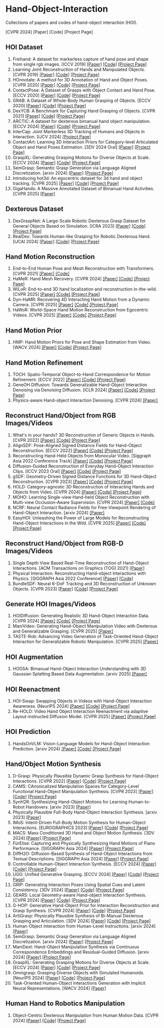 # Hand-Object-Interaction
Collections of  papers and codes of hand-object interaction (HOI). 

[CVPR 2024] [Paper] [Code] [Project Page]

## HOI Dataset
1. Freihand: A dataset for markerless capture of hand pose and shape from single rgb images. [ICCV 2019] [[Paper]](https://arxiv.org/pdf/1909.04349) [[Code]](https://github.com/lmb-freiburg/freihand) [[Project Page]](https://lmb.informatik.uni-freiburg.de/projects/freihand/)
2. Learning Joint Reconstruction of Hands and Manipulated Objects. [CVPR 2019] [[Paper]](https://arxiv.org/pdf/1904.05767) [[Code]](https://github.com/hassony2/obman_train) [[Project Page]](https://hassony2.github.io/obman)
3. HOnnotate: A method for 3D Annotation of Hand and Object Poses. [CVPR 2020] [[Paper]](https://arxiv.org/pdf/1907.01481) [[Code]](https://github.com/shreyashampali/HOnnotate?tab=readme-ov-file) [[Project Page]](https://www.tugraz.at/institute/icg/research/team-lepetit/research-projects/hand-object-3d-pose-annotation/)
4. ContactPose: A Dataset of Grasps with Object Contact and Hand Pose. [ECCV 2020] [[Paper]](https://arxiv.org/pdf/2007.09545) [[Code]](https://github.com/facebookresearch/ContactPose) [[Project Page]](https://contactpose.cc.gatech.edu/)
5. GRAB: A Dataset of Whole-Body Human Grasping of Objects. [ECCV 2020] [[Paper]](https://arxiv.org/pdf/2008.11200) [[Code]](https://github.com/otaheri/GRAB) [[Project Page]](https://grab.is.tue.mpg.de/)
6. DexYCB: A Benchmark for Capturing Hand Grasping of Objects. [CVPR 2021] [[Paper]](https://arxiv.org/pdf/2104.04631) [[Code]](https://github.com/NVlabs/dex-ycb-toolkit) [[Project Page]](https://dex-ycb.github.io/)
7. ARCTIC: A dataset for dexterous bimanual hand object manipulation. [ECCV 2024] [[Paper]](https://download.is.tue.mpg.de/arctic/arctic_april_24.pdf) [[Code]](https://github.com/zc-alexfan/arctic) [[Project Page]](https://arctic.is.tue.mpg.de/)
8. InterCap: Joint Markerless 3D Tracking of Humans and Objects in Interaction. [IJCV 2024] [[Project Page]](https://intercap.is.tue.mpg.de/)
9. ContactArt: Learning 3D Interaction Priors for Category-level Articulated Object and Hand Poses Estimation. [3DV 2024 Oral] [[Paper]](https://arxiv.org/pdf/2305.01618) [[Project Page]](https://zehaozhu.github.io/ContactArt/)
10. GraspXL: Generating Grasping Motions for Diverse Objects at Scale. [ECCV 2024] [[Paper]](https://arxiv.org/pdf/2403.19649) [[Code]](https://github.com/zdchan/GraspXL) [[Project Page]](https://eth-ait.github.io/graspxl/)
11. SemGrasp: Semantic Grasp Generation via Language Aligned Discretization. [arxiv 2024] [[Paper]](https://arxiv.org/pdf/2404.03590) [[Project Page]](https://kailinli.github.io/SemGrasp/)
12. Introducing hot3d: An egocentric dataset for 3d hand and object tracking. [CVPR 2025] [[Paper]](https://arxiv.org/pdf/2411.19167) [[Code]](https://github.com/facebookresearch/hot3d) [[Project Page]](https://facebookresearch.github.io/hot3d/)
13. GigaHands: A Massive Annotated Dataset of Bimanual Hand Activities. [CVPR 2025] [[Paper]](https://arxiv.org/pdf/2412.04244)

## Dexterous Dataset
1. DexGraspNet: A Large-Scale Robotic Dexterous Grasp Dataset for General Objects Based on Simulation. [ICRA 2023] [[Paper]](https://arxiv.org/pdf/2210.02697) [[Code]](https://github.com/PKU-EPIC/DexGraspNet) [[Project Page]](https://pku-epic.github.io/DexGraspNet/)
2. RealDex: Towards Human-like Grasping for Robotic Dexterous Hand. [IJCAI 2024] [[Paper]](https://arxiv.org/pdf/2402.13853) [[Code]](https://github.com/4DVLab/RealDex) [[Project Page]](https://4dvlab.github.io/RealDex_page/)

## Hand Motion Reconstruction
1. End-to-End Human Pose and Mesh Reconstruction with Transformers. [CVPR 2021] [[Paper]](https://arxiv.org/pdf/2012.09760) [[Code]](https://github.com/microsoft/MeshTransformer?tab=readme-ov-file)
2. HaMeR: Hand Mesh Recovery. [CVPR 2024] [[Paper]](https://arxiv.org/pdf/2312.05251) [[Code]](https://github.com/geopavlakos/hamer) [[Project Page]](https://geopavlakos.github.io/hamer/)
3. WiLoR: End-to-end 3D hand localization and reconstruction in-the-wild. [CVPR 2025] [[Paper]](https://arxiv.org/pdf/2409.12259) [[Code]](https://github.com/rolpotamias/WiLoR) [[Project Page]](https://rolpotamias.github.io/WiLoR/)
4. Dyn-HaMR: Recovering 4D Interacting Hand Motion from a Dynamic Camera. [CVPR 2025] [[Paper]](https://arxiv.org/pdf/2412.12861) [[Code]](https://github.com/ZhengdiYu/Dyn-HaMR) [[Project Page]](https://dyn-hamr.github.io/)
5. HaWoR: World-Space Hand Motion Reconstruction from Egocentric Videos. [CVPR 2025] [[Paper]](https://arxiv.org/pdf/2501.02973) [[Code]](https://github.com/ThunderVVV/HaWoR) [[Project Page]](https://hawor-project.github.io/)

## Hand Motion Prior
1. HMP: Hand Motion Priors for Pose and Shape Estimation from Video. [WACV 2024] [[Paper]](https://openaccess.thecvf.com/content/WACV2024/papers/Duran_HMP_Hand_Motion_Priors_for_Pose_and_Shape_Estimation_From_WACV_2024_paper.pdf) [[Code]](https://github.com/enesduran/HMP) [[Project Page]](https://hmp.is.tue.mpg.de/)

## Hand Motion Refinement
1. TOCH: Spatio-Temporal Object-to-Hand Correspondence for Motion Refinement. [ECCV 2022] [[Paper]](https://virtualhumans.mpi-inf.mpg.de/papers/zhou22toch/toch.pdf) [[Code]](https://github.com/kzhou23/toch) [[Project Page]](https://virtualhumans.mpi-inf.mpg.de/toch/)
2. GeneOH Diffusion: Towards Generalizable Hand-Object Interaction Denoising via Denoising Diffusion. [ICLR 2024] [[Paper]](https://arxiv.org/pdf/2402.14810) [[Code]](https://github.com/Meowuu7/GeneOH-Diffusion) [[Project Page]](https://meowuu7.github.io/GeneOH-Diffusion/)
3. Physics-aware Hand-object Interaction Denoising. [CVPR 2024] [[Paper]](https://openaccess.thecvf.com/content/CVPR2024/papers/Luo_Physics-Aware_Hand-Object_Interaction_Denoising_CVPR_2024_paper.pdf)

## Reconstruct Hand/Object from RGB Images/Videos
1. What's in your hands? 3D Reconstruction of Generic Objects in Hands. [CVPR 2022] [[Paper]](https://arxiv.org/pdf/2204.07153) [[Code]](https://github.com/JudyYe/ihoi) [[Project Page]](https://judyye.github.io/ihoi/)
2. AlignSDF: Pose-Aligned Signed Distance Fields for Hand-Object Reconstruction. [ECCV 2022] [[Paper]](https://arxiv.org/pdf/2207.12909) [[Code]](https://github.com/zerchen/AlignSDF) [[Project Page]](https://zerchen.github.io/projects/alignsdf.html)
3. Reconstructing Hand-Held Objects from Monocular Video. [Siggraph Asia 2022 Conference Track] [[Paper]](https://arxiv.org/pdf/2211.16835) [[Code]](https://github.com/dihuangdh/HHOR) [[Project Page]](https://dihuangdh.github.io/hhor/)
4. Diffusion-Guided Reconstruction of Everyday Hand-Object Interaction Clips. [ICCV 2023 Oral] [[Paper]](https://arxiv.org/pdf/2309.05663) [[Code]](https://github.com/JudyYe/diffhoi_v2) [[Project Page]](https://judyye.github.io/diffhoi-www/)
5. gSDF: Geometry-Driven Signed Distance Functions for 3D Hand-Object Reconstruction. [CVPR 2023] [[Paper]](https://arxiv.org/pdf/2304.11970) [[Code]](https://github.com/zerchen/gSDF) [[Project Page]](https://zerchen.github.io/projects/gsdf.html)
6. HOLD: Category-agnostic 3D Reconstruction of Interacting Hands and Objects from Video. [CVPR 2024] [[Paper]](https://arxiv.org/pdf/2311.18448) [[Code]](https://github.com/zc-alexfan/hold) [[Project Page]](https://zc-alexfan.github.io/hold)
7. MOHO: Learning Single-view Hand-held Object Reconstruction with Multi-view Occlusion-Aware Supervision. [CVPR 2024] [[Paper]](https://arxiv.org/pdf/2310.11696) [[Code]](https://github.com/ZhangCYG/MOHO)
8. NCRF: Neural Contact Radiance Fields for Free-Viewpoint Rendering of Hand-Object Interaction. [arxiv 2024] [[Paper]](https://arxiv.org/pdf/2402.05532)
9. EasyHOI: Unleashing the Power of Large Models for Reconstructing Hand-Object Interactions in the Wild. [CVPR 2025] [[Paper]](https://arxiv.org/pdf/2411.14280) [[Code]](https://github.com/lym29/EasyHOI) [[Project Page]](https://lym29.github.io/EasyHOI-page/)

## Reconstruct Hand/Object from RGB-D Images/Videos
1. Single Depth View Based Real-Time Reconstruction of Hand-Object Interactions. [ACM Transactions on Graphics (TOG) 2021] [[Paper]](https://dl.acm.org/doi/pdf/10.1145/3451341) 
2. Physical Interaction: Reconstructing Hand-object Interactions with Physics. [SIGGRAPH Asia 2022 Conference] [[Paper]](https://arxiv.org/pdf/2209.10833) [[Code]](https://github.com/hu-hy17/PhysInteraction)
3. BundleSDF: Neural 6-DoF Tracking and 3D Reconstruction of Unknown Objects. [CVPR 2023] [[Paper]](https://arxiv.org/pdf/2303.14158) [[Code]](https://github.com/NVlabs/BundleSDF) [[Project Page]](https://bundlesdf.github.io/)
   
## Generate HOI Images/Videos
1. HOIDiffusion: Generating Realistic 3D Hand-Object Interaction Data. [CVPR 2024] [[Paper]](https://arxiv.org/pdf/2403.12011) [[Code]](https://github.com/Mq-Zhang1/HOIDiffusion) [[Project Page]](https://mq-zhang1.github.io/HOIDiffusion/)
2. ManiVideo: Generating Hand-Object Manipulation Video with Dexterous and Generalizable Grasping. [CVPR 2025] [[Paper]](https://arxiv.org/pdf/2412.16212)
3. TASTE-Rob: Advancing Video Generation of Task-Oriented Hand-Object Interaction for Generalizable Robotic Manipulation. [CVPR 2025] [[Paper]](https://arxiv.org/pdf/2503.11423)

## HOI Augmentation
1. HOGSA: Bimanual Hand-Object Interaction Understanding with 3D Gaussian Splatting Based Data Augmentation. [arxiv 2025] [[Paper]](https://arxiv.org/pdf/2501.02845)

## HOI Reenactment
1. HOI-Swap: Swapping Objects in Videos with Hand-Object Interaction Awareness. [NeurIPS 2024] [[Paper]](https://arxiv.org/pdf/2406.07754) [[Code]](https://github.com/zihuixue/HOISwap) [[Project Page]](https://vision.cs.utexas.edu/projects/HOI-Swap/)
2. Re-HOLD: Video Hand Object Interaction Reenactment via adaptive Layout-instructed Diffusion Model. [CVPR 2025] [[Paper]](https://arxiv.org/pdf/2503.16942) [[Project Page]](https://fyycs.github.io/Re-HOLD/)

## HOI Prediction
1. HandsOnVLM: Vision-Language Models for Hand-Object Interaction Prediction. [arxiv 2024] [[Paper]](https://arxiv.org/pdf/2412.13187) [[Code]](https://github.com/Kami-code/HandsOnVLM-release) [[Project Page]](https://www.chenbao.tech/handsonvlm/)

## Hand/Object Motion Synthesis
1. D-Grasp: Physically Plausible Dynamic Grasp Synthesis for Hand-Object Interactions. [CVPR 2022] [[Paper]](https://arxiv.org/pdf/2112.03028) [[Code]](https://github.com/christsa/dgrasp) [[Project Page]](https://eth-ait.github.io/d-grasp/)
2. CAMS: CAnonicalized Manipulation Spaces for Category-Level Functional Hand-Object Manipulation Synthesis. [CVPR 2023] [[Paper]](https://arxiv.org/pdf/2303.15469) [[Code]](https://github.com/cams-hoi/CAMS) [[Project Page]](https://cams-hoi.github.io/)
3. SynH2R: Synthesizing Hand-Object Motions for Learning Human-to-Robot Handovers. [arxiv 2023] [[Paper]](https://arxiv.org/pdf/2311.05599)
4. Physically Plausible Full-Body Hand-Object Interaction Synthesis. [arxiv 2023] [[Paper]](https://arxiv.org/pdf/2309.07907)
5. IMoS: Intent-Driven Full-Body Motion Synthesis for Human-Object Interactions. [EUROGRAPHICS 2023] [[Paper]](https://arxiv.org/pdf/2212.07555) [[Code]](https://github.com/anindita127/IMoS) [[Project Page]](https://vcai.mpi-inf.mpg.de/projects/IMoS/)
6. MACS: Mass Conditioned 3D Hand and Object Motion Synthesis. [3DV 2024] [[Paper]](https://arxiv.org/pdf/2312.14929) [[Project Page] ](https://vcai.mpi-inf.mpg.de/projects/MACS/)
7. FürElise: Capturing and Physically Synthesizing Hand Motions of Piano Performance. [SIGGRAPH Asia 2024] [[Paper]](https://arxiv.org/pdf/2410.05791) [[Project Page]](https://for-elise.github.io/)
8. DiffH2O: Diffusion-Based Synthesis of Hand-Object Interactions from Textual Descriptions. [SIGGRAPH Asia 2024] [[Paper]](https://arxiv.org/pdf/2403.17827) [[Project Page]](https://diffh2o.github.io/)
9. Controllable Human-Object Interaction Synthesis. [ECCV 2024] [[Paper]](https://arxiv.org/pdf/2312.03913) [[Code] ](https://github.com/lijiaman/chois_release) [[Project Page]](https://lijiaman.github.io/projects/chois/)
10. UGG: Unified Generative Grasping. [ECCV 2024] [[Paper]](https://arxiv.org/pdf/2311.16917) [[Code]](https://github.com/Jiaxin-Lu/ugg) [[Project Page]](https://jiaxin-lu.github.io/ugg/)
11. GRIP: Generating Interaction Poses Using Spatial Cues and Latent Consistency. [3DV 2024] [[Paper]](https://arxiv.org/pdf/2308.11617) [[Code]](https://github.com/otaheri/GRIP) [[Project Page]](https://grip.is.tue.mpg.de/)
12. GEARS: Local Geometry-aware Hand-object Interaction Synthesis. [CVPR 2024] [[Paper]](https://virtualhumans.mpi-inf.mpg.de/papers/zhou24gears/gears.pdf) [[Code]](https://github.com/kzhou23/gears) [[Project Page]](https://virtualhumans.mpi-inf.mpg.de/gears/)
13. G-HOP: Generative Hand-Object Prior for Interaction Reconstruction and Grasp Synthesis. [CVPR 2024] [[Paper]](https://arxiv.org/pdf/2404.12383) [[Code]](https://github.com/JudyYe/ghop) [[Project Page]](https://judyye.github.io/ghop-www/)
14. ArtiGrasp: Physically Plausible Synthesis of Bi-Manual Dexterous Grasping and Articulation. [3DV 2024] [[Paper]](https://arxiv.org/pdf/2309.03891) [[Code]](https://github.com/zdchan/artigrasp) [[Project Page]](https://eth-ait.github.io/artigrasp/)
15. Human-Object Interaction from Human-Level Instructions. [arxiv 2024] [[Paper]](https://arxiv.org/pdf/2406.17840)
16. SemGrasp: Semantic Grasp Generation via Language Aligned Discretization. [arxiv 2024] [[Paper]](https://arxiv.org/pdf/2404.03590) [[Project Page]](https://kailinli.github.io/SemGrasp/)
17. ManiDext: Hand-Object Manipulation Synthesis via Continuous Correspondence Embeddings and Residual-Guided Diffusion. [arxiv 2024] [[Paper]](https://arxiv.org/pdf/2409.09300) [[Project Page]](https://jiajunzhang16.github.io/manidext/)
18. GraspXL: Generating Grasping Motions for Diverse Objects at Scale. [ECCV 2024] [[Paper]](https://arxiv.org/pdf/2403.19649) [[Code]](https://github.com/zdchan/GraspXL) [[Project Page]](https://eth-ait.github.io/graspxl/)
19. Omnigrasp: Grasping Diverse Objects with Simulated Humanoids. [NeurIPS 2024] [[Paper]](https://arxiv.org/pdf/2407.11385) [[Code]](https://github.com/ZhengyiLuo/Omnigrasp) [[Project Page]](https://www.zhengyiluo.com/Omnigrasp-Site/)
20. Task-Oriented Human-Object Interactions Generation with Implicit Neural Representations. [WACV 2024] [[Paper]](https://arxiv.org/pdf/2303.13129)

## Human Hand to Robotics Manipulation
1. Object-Centric Dexterous Manipulation from Human Motion Data. [CVPR 2024] [[Paper]](https://arxiv.org/pdf/2411.04005) [[Code]](https://github.com/cypypccpy/ObjDexEnvs) [[Project Page]](https://cypypccpy.github.io/obj-dex.github.io/)
